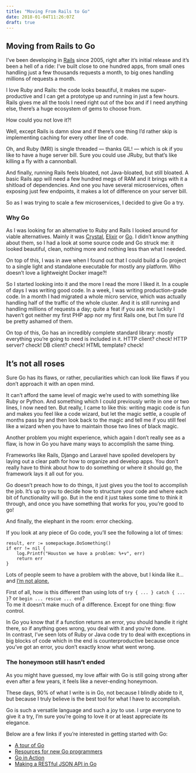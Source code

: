 ```yaml
---
title: "Moving From Rails to Go"
date: 2018-01-04T11:26:07Z
draft: true
---
```


## Moving from Rails to Go

I’ve been developing in [Rails](http://rubyonrails.org/) since 2005, right after it’s initial release and it’s been a hell of a ride: I’ve built close to one hundred apps, from small ones handling just a few thousands requests a month, to big ones handling millions of requests a month.

I love Ruby and Rails: the code looks beautiful, it makes me super-productive and I can get a prototype up and running in just a few hours. Rails gives me all the tools I need right out of the box and if I need anything else, there’s a huge ecosystem of gems to choose from.

How could you not love it?!

Well, except Rails is damn slow and if there’s one thing I’d rather skip is implementing caching for every other line of code.

Oh, and Ruby (MRI) is single threaded — thanks GIL! — which is ok if you like to have a huge server bill. Sure you could use JRuby, but that’s like killing a fly with a cannonball.

And finally, running Rails feels bloated, not Java-bloated, but still bloated. A basic Rails app will need a few hundred megs of RAM and it brings with it a shitload of dependencies. And one you have several microservices, often exposing just few endpoints, it makes a lot of difference on your server bill.

So as I was trying to scale a few microservices, I decided to give Go a try.

### Why Go

As I was looking for an alternative to Ruby and Rails I looked around for viable alternatives. Mainly it was [Crystal](https://crystal-lang.org/), [Elixir](https://elixir-lang.github.io/) or [Go](https://golang.org/). I didn’t know anything about them, so I had a look at some source code and Go struck me: it looked beautiful, clean, nothing more and nothing less than what I needed.

On top of this, I was in awe when I found out that I could build a Go project to a single light and standalone executable for mostly any platform. Who doesn’t love a lightweight Docker image?!

So I started looking into it and the more I read the more I liked it. In a couple of days I was writing good code. In a week, I was writing production-grade code. In a month I had migrated a whole micro service, which was actually handling half of the traffic of the whole cluster. And it is still running and handling millions of requests a day; quite a feat if you ask me: luckily I haven’t got neither my first PHP app nor my first Rails one, but I’m sure I’d be pretty ashamed of them.

On top of this, Go has an incredibly complete standard library: mostly everything you’re going to need is included in it. HTTP client? check! HTTP server? check! DB client? check! HTML template? check!

## It’s not all roses

Sure Go has its flaws, or rather, peculiarities which can look like flaws if you don’t approach it with an open mind.

It can’t afford the same level of magic we’re used to with something like Ruby or Python. And something which I could previously write in one or two lines, I now need ten. But really, I came to like this: writing magic code is fun and makes you feel like a code wizard, but let the magic settle, a couple of months pass by and then look back to the magic and tell me if you still feel like a wizard when you have to maintain those two lines of black magic.

Another problem you might experience, which again I don’t really see as a flaw, is how in Go you have many ways to accomplish the same thing.

Frameworks like Rails, Django and Laravel have spoiled developers by laying out a clear path for how to organize and develop apps. You don’t really have to think about how to do something or where it should go, the framework lays it all out for you.

Go doesn’t preach how to do things, it just gives you the tool to accomplish the job. It’s up to you to decide how to structure your code and where each bit of functionality will go. But in the end it just takes some time to think it through, and once you have something that works for you, you’re good to go!

And finally, the elephant in the room: error checking.

If you look at any piece of Go code, you’ll see the following a lot of times:

	result, err := somepackage.DoSomething()
	if err != nil {
		log.Printf("Houston we have a problem: %+v", err)
		return err
	}

Lots of people seem to have a problem with the above, but I kinda like it…and [I’m not alone.](https://davidnix.io/post/error-handling-in-go/)

First of all, how is this different than using lots of `try { ... } catch { ... }`? or `begin ... rescue ... end`?  
To me it doesn’t make much of a difference. Except for one thing: flow control.

In Go you know that if a function returns an error, you should handle it right there, so if anything goes wrong, you deal with it and you’re done.  
In contrast, I’ve seen lots of Ruby or Java code try to deal with exceptions in big blocks of code which in the end is counterproductive because once you’ve got an error, you don’t exactly know what went wrong.

### The honeymoon still hasn’t ended

As you might have guessed, my love affair with Go is still going strong after even after a few years, it feels like a never-ending honeymoon.

These days, 90% of what I write is in Go, not because I blindly abide to it, but because I truly believe is the best tool for what I have to accomplish.

Go is such a versatile language and such a joy to use. I urge everyone to give it a try, I’m sure you’re going to love it or at least appreciate its elegance.

Below are a few links if you’re interested in getting started with Go:

* [A tour of Go](https://tour.golang.org/welcome/1)
* [Resources for new Go programmers](https://dave.cheney.net/resources-for-new-go-programmers)
* [Go in Action](http://amzn.to/2qnsZ7q)
* [Making a RESTful JSON API in Go](https://thenewstack.io/make-a-restful-json-api-go/)
